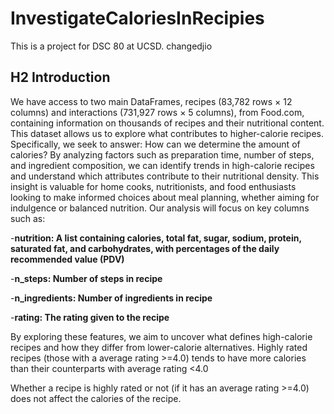 # InvestigateCaloriesInRecipies
This is a project for DSC 80 at UCSD. changedjio

## H2 Introduction
We have access to two main DataFrames, recipes (83,782 rows × 12 columns) and 
interactions (731,927 rows × 5 columns), from Food.com, containing information 
on thousands of recipes and their nutritional content. This dataset allows us to
explore what contributes to higher-calorie recipes. Specifically, we seek to 
answer: How can we determine the amount of calories?
By analyzing factors such as preparation time, number of steps, and ingredient 
composition, we can identify trends in high-calorie recipes and understand which
attributes contribute to their nutritional density. This insight is valuable for
home cooks, nutritionists, and food enthusiasts looking to make informed choices
about meal planning, whether aiming for indulgence or balanced nutrition.
Our analysis will focus on key columns such as:

-**nutrition: A list containing calories, total fat, sugar, sodium, protein, saturated fat, and carbohydrates, with percentages of the daily recommended value (PDV)**

-**n_steps: Number of steps in recipe**

-**n_ingredients: Number of ingredients in recipe**

-**rating: The rating given to the recipe**

By exploring these features, we aim to uncover what defines high-calorie recipes and how they differ from lower-calorie alternatives.
Highly rated recipes (those with a average rating >=4.0) tends to have more calories than their counterparts with average rating <4.0

Whether a recipe is highly rated or not (if it has an average rating >=4.0) does not affect the calories of the recipe.</p>